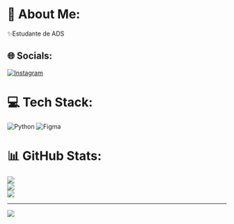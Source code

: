 # 💫 About Me:
✨Estudante de ADS


## 🌐 Socials:
[![Instagram](https://img.shields.io/badge/Instagram-%23E4405F.svg?logo=Instagram&logoColor=white)](https://instagram.com/_sisi_s2) 

# 💻 Tech Stack:
![Python](https://img.shields.io/badge/python-3670A0?style=for-the-badge&logo=python&logoColor=ffdd54) ![Figma](https://img.shields.io/badge/figma-%23F24E1E.svg?style=for-the-badge&logo=figma&logoColor=white)
# 📊 GitHub Stats:
![](https://github-readme-stats.vercel.app/api?username=DINHEIRO93&theme=nightowl&hide_border=false&include_all_commits=false&count_private=false)<br/>
![](https://github-readme-streak-stats.herokuapp.com/?user=DINHEIRO93&theme=nightowl&hide_border=false)<br/>
![](https://github-readme-stats.vercel.app/api/top-langs/?username=DINHEIRO93&theme=nightowl&hide_border=false&include_all_commits=false&count_private=false&layout=compact)

---
[![](https://visitcount.itsvg.in/api?id=DINHEIRO93&icon=0&color=0)](https://visitcount.itsvg.in)

<!-- Proudly created with GPRM ( https://gprm.itsvg.in ) -->